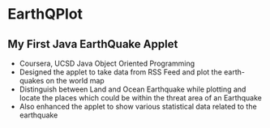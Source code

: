 # EarthQPlot
**My First Java EarthQuake Applet**
---
- Coursera, UCSD Java Object Oriented Programming
- Designed the applet to take data from RSS Feed and plot the earth-quakes on the world map
- Distinguish between Land and Ocean Earthquake while plotting and locate the places which could be within the threat area of an Earthquake
- Also enhanced the applet to show various statistical data related to the earthquake
